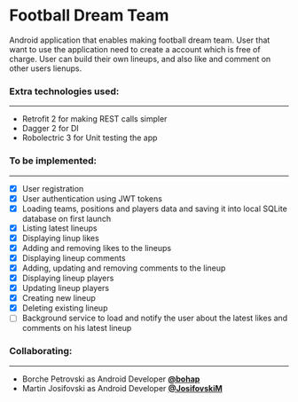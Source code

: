# Football Dream Team

Android application that enables making football dream team. User that want to use the application need to create a account which is free of charge. User can build their own lineups, and also like and comment on other users lienups.

### Extra technologies used:
---
* Retrofit 2 for making REST calls simpler
* Dagger 2 for DI
* Robolectric 3 for Unit testing the app

### To be implemented:
---
- [x] User registration
- [x] User authentication using JWT tokens
- [x] Loading teams, positions and players data and saving it into local SQLite database on first launch
- [x] Listing latest lineups
- [x] Displaying linup likes
- [x] Adding and removing likes to the lineups
- [x] Displaying lineup comments
- [x] Adding, updating and removing comments to the lineup
- [x] Displaying lineup players
- [x] Updating lineup players
- [x] Creating new lineup
- [x] Deleting existing lineup
- [ ] Background service to load and notify the user about the latest likes and comments on his latest lineup

### Collaborating:
---
- Borche Petrovski as Android Developer [**@bohap**](https://github.com/bohap)
- Martin Josifovski as Android Developer [**@JosifovskiM**](https://github.com/JosifovskiM)